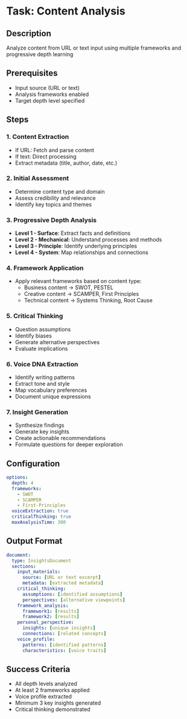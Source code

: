 # Task: Content Analysis

## Description
Analyze content from URL or text input using multiple frameworks and progressive depth learning

## Prerequisites
- Input source (URL or text)
- Analysis frameworks enabled
- Target depth level specified

## Steps

### 1. Content Extraction
- If URL: Fetch and parse content
- If text: Direct processing
- Extract metadata (title, author, date, etc.)

### 2. Initial Assessment
- Determine content type and domain
- Assess credibility and relevance
- Identify key topics and themes

### 3. Progressive Depth Analysis
- **Level 1 - Surface**: Extract facts and definitions
- **Level 2 - Mechanical**: Understand processes and methods
- **Level 3 - Principle**: Identify underlying principles
- **Level 4 - System**: Map relationships and connections

### 4. Framework Application
- Apply relevant frameworks based on content type:
  - Business content → SWOT, PESTEL
  - Creative content → SCAMPER, First Principles
  - Technical content → Systems Thinking, Root Cause

### 5. Critical Thinking
- Question assumptions
- Identify biases
- Generate alternative perspectives
- Evaluate implications

### 6. Voice DNA Extraction
- Identify writing patterns
- Extract tone and style
- Map vocabulary preferences
- Document unique expressions

### 7. Insight Generation
- Synthesize findings
- Generate key insights
- Create actionable recommendations
- Formulate questions for deeper exploration

## Configuration
```yaml
options:
  depth: 4
  frameworks: 
    - SWOT
    - SCAMPER
    - First-Principles
  voiceExtraction: true
  criticalThinking: true
  maxAnalysisTime: 300
```

## Output Format
```yaml
document:
  type: InsightsDocument
  sections:
    input_materials:
      source: [URL or text excerpt]
      metadata: [extracted metadata]
    critical_thinking:
      assumptions: [identified assumptions]
      perspectives: [alternative viewpoints]
    framework_analysis:
      framework1: [results]
      framework2: [results]
    personal_perspective:
      insights: [unique insights]
      connections: [related concepts]
    voice_profile:
      patterns: [identified patterns]
      characteristics: [voice traits]
```

## Success Criteria
- All depth levels analyzed
- At least 2 frameworks applied
- Voice profile extracted
- Minimum 3 key insights generated
- Critical thinking demonstrated
